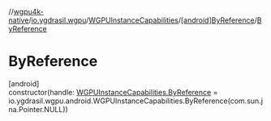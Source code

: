 //[wgpu4k-native](../../../../index.md)/[io.ygdrasil.wgpu](../../index.md)/[WGPUInstanceCapabilities](../index.md)/[[android]ByReference](index.md)/[ByReference](-by-reference.md)

# ByReference

[android]\
constructor(handle: [WGPUInstanceCapabilities.ByReference](../../../io.ygdrasil.wgpu.android/-w-g-p-u-instance-capabilities/-by-reference/index.md) = io.ygdrasil.wgpu.android.WGPUInstanceCapabilities.ByReference(com.sun.jna.Pointer.NULL))